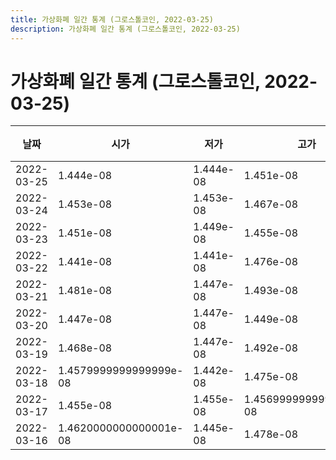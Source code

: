 ```yaml
---
title: 가상화폐 일간 통계 (그로스톨코인, 2022-03-25)
description: 가상화폐 일간 통계 (그로스톨코인, 2022-03-25)
---
```


가상화폐 일간 통계 (그로스톨코인, 2022-03-25)
===

|날짜|시가|저가|고가|종가|비고|
|--|--|--|--|--|--|
|2022-03-25|1.444e-08|1.444e-08|1.451e-08|1.451e-08|    |
|2022-03-24|1.453e-08|1.453e-08|1.467e-08|1.4620000000000001e-08|    |
|2022-03-23|1.451e-08|1.449e-08|1.455e-08|1.455e-08|    |
|2022-03-22|1.441e-08|1.441e-08|1.476e-08|1.448e-08|    |
|2022-03-21|1.481e-08|1.447e-08|1.493e-08|1.452e-08|    |
|2022-03-20|1.447e-08|1.447e-08|1.449e-08|1.449e-08|    |
|2022-03-19|1.468e-08|1.447e-08|1.492e-08|1.447e-08|    |
|2022-03-18|1.4579999999999999e-08|1.442e-08|1.475e-08|1.453e-08|    |
|2022-03-17|1.455e-08|1.455e-08|1.4569999999999999e-08|1.4569999999999999e-08|    |
|2022-03-16|1.4620000000000001e-08|1.445e-08|1.478e-08|1.445e-08|    |
